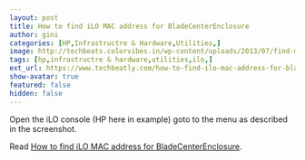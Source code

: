 ```yaml
---
layout: post
title: How to find iLO MAC address for BladeCenterEnclosure
author: gini
categories: [HP,Infrastructre & Hardware,Utilities,]
image: http://techbeats.colorvibes.in/wp-content/uploads/2013/07/find-mac-address-in-iLO.png
tags: [hp,infrastructre & hardware,utilities,ilo,]
ext_url: https://www.techbeatly.com/how-to-find-ilo-mac-address-for-bladecenterenclosure/
show-avatar: true
featured: false
hidden: false
---
```


Open the iLO console (HP here in example) goto to the menu as described in the screenshot.

Read [How to find iLO MAC address for BladeCenterEnclosure](https://www.techbeatly.com/how-to-find-ilo-mac-address-for-bladecenterenclosure/).